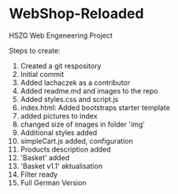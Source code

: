 # WebShop-Reloaded
HSZG Web Engeneering Project

Steps to create:
1. Created a git respository
2. Initial commit
3. Added lachaczek as a contributor
4. Added readme.md and images to the repo
5. Added styles.css and script.js
6. index.html: Added bootstraps starter template
7. added pictures to index
8. changed size of images in folder 'img'
9. Additional styles added
10. simpleCart.js added, configuration
11. Products description added
12. 'Basket' added
13. 'Basket v1.1' aktualisation
14. Filter ready
15. Full German Version